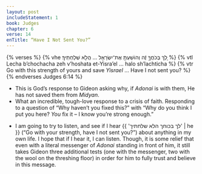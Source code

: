 ```yaml
---
layout: post
includeStatement: 1
book: Judges
chapter: 6
verse: 14
enTitle: “Have I Not Sent You?”
---
```


{% verses %}
{% vhe לֵ֚ךְ בְּכֹחֲךָ֣ זֶ֔ה וְהוֹשַׁעְתָּ֥ אֶת־יִשְׂרָאֵ֖ל … הֲלֹ֖א שְׁלַחְתִּֽיךָ׃ %}
{% vtl Lecha b’chochacha zeh v’hoshata et-Yisra’el … halo sh’lachticha %}
{% vtr Go with this strength of yours and save <i>Yisrael</i> … Have I not sent you? %}
{% endverses Judges 6:14 %}

- This is God’s response to Gideon asking why, if *Adonai* is with them, He has not saved them from *Midyan*.
- What an incredible, tough-love response to a crisis of faith. Responding to a question of “Why haven’t you fixed this?” with “Why do you think I put you here? *You* fix it – I know you’re strong enough.”
<!--more-->
- I am going to try to listen, and see if I hear {{ 'לך בכוחך הלא שלחתיך' | he }} (“Go with your strength, have I not sent you?”) about anything in my own life. I hope that if I hear it, I can listen. Though, it is some relief that even with a literal messenger of *Adonai* standing in front of him, it still takes Gideon three additional tests (one with the messenger, two with the wool on the threshing floor) in order for him to fully trust and believe in this message.
